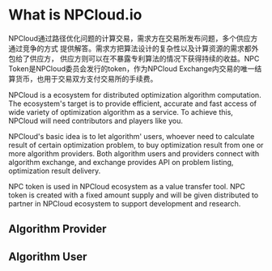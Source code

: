 # What is NPCloud.io

NPCloud通过路径优化问题的计算交易，需求方在交易所发布问题，多个供应方通过竞争的方式
提供解答。需求方把算法设计的复杂性以及计算资源的需求都外包给了供应方，
供应方则可以在不暴露专利算法的情况下获得持续的收益。NPC Token是NPCloud委员会发行的token，作为NPCloud Exchange内交易的唯一结算货币，也用于交易双方支付交易所的手续费。

NPCloud is a ecosystem for distributed optimization algorithm computation.
The ecosystem's target is to provide efficient, accurate and fast access of
wide variety of optimization algorithm as a service. To achieve this, NPCloud
will need contributors and players like you.

NPCloud's basic idea is to let algorithm' users, whoever need to calculate
result of certain optimization problem, to buy optimization result from
 one or more algorithm providers. Both algorithm users and providers connect with algorithm
 exchange, and exchange provides API on problem listing, optimization result
 delivery.


 NPC token is used in NPCloud ecosystem as a value transfer tool. NPC token
 is created with a fixed amount supply and will be given distributed to
 partner in NPCloud ecosystem to support development and research.


## Algorithm Provider


## Algorithm User